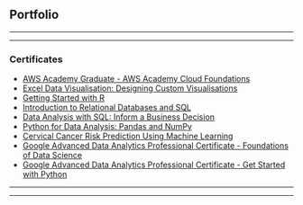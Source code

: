 ## Portfolio

---

<!--  ### Projects

[Project 1 Title](/sample_page)
<img src="images/dummy_thumbnail.jpg?raw=true"/>

---
[Project 2 Title](/pdf/sample_presentation.pdf)
<img src="images/dummy_thumbnail.jpg?raw=true"/>

---
[Project 3 Title](http://example.com/)
<img src="images/dummy_thumbnail.jpg?raw=true"/> -->


---

### Certificates

- [AWS Academy Graduate - AWS Academy Cloud Foundations](https://www.credly.com/badges/23becfeb-c71d-4638-b37e-c5c9c82eef79/public_url)
- [Excel Data Visualisation: Designing Custom Visualisations](https://www.linkedin.com/learning/certificates/54d36ae59b57a0dc70db2353b52f34f9e102566e9ae317fca6f46aaaed025c3a?u=58640609)
- [Getting Started with R](https://www.coursera.org/account/accomplishments/certificate/G4QRYPKS9CGE)
- [Introduction to Relational Databases and SQL](https://www.coursera.org/account/accomplishments/certificate/39A3VKR2BPTA)
- [Data Analysis with SQL: Inform a Business Decision](https://www.coursera.org/account/accomplishments/certificate/RDKXKHNFEMWD)
- [Python for Data Analysis: Pandas and NumPy](https://www.coursera.org/account/accomplishments/certificate/A3RW3LXPLFX5)
- [Cervical Cancer Risk Prediction Using Machine Learning](https://www.coursera.org/account/accomplishments/certificate/7WTZTDMJCDW2)
- [Google Advanced Data Analytics Professional Certificate - Foundations of Data Science](https://www.coursera.org/account/accomplishments/certificate/MLNU9WMRVVAH)
- [Google Advanced Data Analytics Professional Certificate - Get Started with Python](https://www.coursera.org/account/accomplishments/verify/UAFVNDMXKEBE)

---




---
<!-- <p style="font-size:11px">Page template forked from <a href="https://github.com/evanca/quick-portfolio">evanca</a></p> -->
<!-- Remove above link if you don't want to attibute -->
